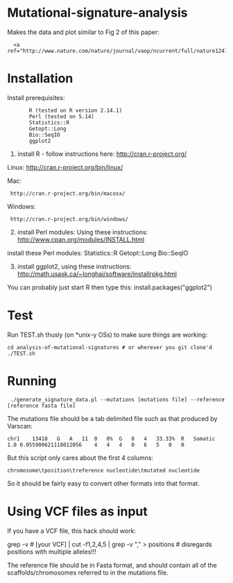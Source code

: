 Mutational-signature-analysis
=============================

Makes the data and plot similar to Fig 2 of this paper: 

      <a ref="http://www.nature.com/nature/journal/vaop/ncurrent/full/nature12477.htm">http://www.nature.com/nature/journal/vaop/ncurrent/full/nature12477.htm</a>

Installation
============

Install prerequisites: 

	       R (tested on R version 2.14.1)
	       Perl (tested on 5.14)
	       Statistics::R
	       Getopt::Long
	       Bio::SeqIO
	       ggplot2

1) install R - follow instructions here:
   http://cran.r-project.org/

Linux: 
       http://cran.r-project.org/bin/linux/

Mac: 

     http://cran.r-project.org/bin/macosx/

Windows: 

	 http://cran.r-project.org/bin/windows/

2) install Perl modules: 
Using these instructions: 
      http://www.cpan.org/modules/INSTALL.html

install these Perl modules: 
	Statistics::R Getopt::Long Bio::SeqIO

3) install ggplot2, using these instructions: 
   http://math.usask.ca/~longhai/software/installrpkg.html

You can probably just start R then type this: 
    install.packages("ggplot2")

Test
====

Run TEST.sh thusly (on *unix-y OSs) to make sure things are working: 

    cd analysis-of-mutational-signatures # or wherever you git clone'd
    ./TEST.sh

Running
=======

     ./generate_signature_data.pl --mutations [mutations file] --reference [reference fasta file]

The mutations file should be a tab delimited file such as that produced by Varscan: 

    chr1	13418	G	A	11	0	0%	G	8	4	33.33%	R	Somatic	1.0	0.055900621118012056	4	4	4	0	6	5	0	0

But this script only cares about the first 4 columns: 

    chromosome\tposition\treference nucleotide\tmutated nucleotide

So it should be fairly easy to convert other formats into that format. 

Using VCF files as input
========================

If you have a VCF file, this hack should work: 

   grep -v \# [your VCF] | cut -f1,2,4,5 | grep -v "\," > positions # disregards positions with multiple alleles!!!

The reference file should be in Fasta format, and should contain all of the scaffolds/chromosomes referred to in the mutations file.

